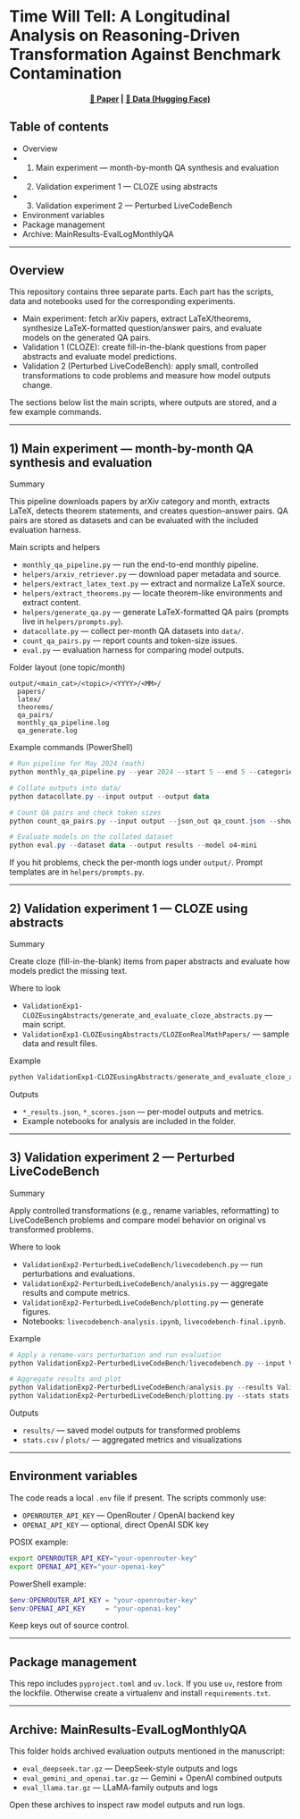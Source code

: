 # Time Will Tell: A Longitudinal Analysis on Reasoning-Driven Transformation Against Benchmark Contamination

<div align="center">

#### [📄 Paper](https://arxiv.org/)  |  [🤗 Data (Hugging Face)](https://huggingface.co/)
</div>

## Table of contents

- Overview
- 1) Main experiment — month-by-month QA synthesis and evaluation
- 2) Validation experiment 1 — CLOZE using abstracts
- 3) Validation experiment 2 — Perturbed LiveCodeBench
- Environment variables
- Package management
- Archive: MainResults-EvalLogMonthlyQA

---

## Overview

This repository contains three separate parts. Each part has the scripts, data and notebooks used for the
corresponding experiments.

- Main experiment: fetch arXiv papers, extract LaTeX/theorems, synthesize LaTeX-formatted question/answer pairs,
  and evaluate models on the generated QA pairs.
- Validation 1 (CLOZE): create fill-in-the-blank questions from paper abstracts and evaluate model predictions.
- Validation 2 (Perturbed LiveCodeBench): apply small, controlled transformations to code problems and measure
  how model outputs change.

The sections below list the main scripts, where outputs are stored, and a few example commands.

---

## 1) Main experiment — month-by-month QA synthesis and evaluation

Summary

This pipeline downloads papers by arXiv category and month, extracts LaTeX, detects theorem statements, and
creates question–answer pairs. QA pairs are stored as datasets and can be evaluated with the included
evaluation harness.

Main scripts and helpers

- `monthly_qa_pipeline.py` — run the end-to-end monthly pipeline.
- `helpers/arxiv_retriever.py` — download paper metadata and source.
- `helpers/extract_latex_text.py` — extract and normalize LaTeX source.
- `helpers/extract_theorems.py` — locate theorem-like environments and extract content.
- `helpers/generate_qa.py` — generate LaTeX-formatted QA pairs (prompts live in `helpers/prompts.py`).
- `datacollate.py` — collect per-month QA datasets into `data/`.
- `count_qa_pairs.py` — report counts and token-size issues.
- `eval.py` — evaluation harness for comparing model outputs.

Folder layout (one topic/month)

```
output/<main_cat>/<topic>/<YYYY>/<MM>/
  papers/
  latex/
  theorems/
  qa_pairs/
  monthly_qa_pipeline.log
  qa_generate.log
```

Example commands (PowerShell)

```powershell
# Run pipeline for May 2024 (math)
python monthly_qa_pipeline.py --year 2024 --start 5 --end 5 --categories math --papers-step 50

# Collate outputs into data/
python datacollate.py --input output --output data

# Count QA pairs and check token sizes
python count_qa_pairs.py --input output --json_out qa_count.json --show_exceed_tokens True

# Evaluate models on the collated dataset
python eval.py --dataset data --output results --model o4-mini
```

If you hit problems, check the per-month logs under `output/`. Prompt templates are in `helpers/prompts.py`.

---

## 2) Validation experiment 1 — CLOZE using abstracts

Summary

Create cloze (fill-in-the-blank) items from paper abstracts and evaluate how models predict the missing text.

Where to look

- `ValidationExp1-CLOZEusingAbstracts/generate_and_evaluate_cloze_abstracts.py` — main script.
- `ValidationExp1-CLOZEusingAbstracts/CLOZEonRealMathPapers/` — sample data and result files.

Example

```powershell
python ValidationExp1-CLOZEusingAbstracts/generate_and_evaluate_cloze_abstracts.py --input ValidationExp1-CLOZEusingAbstracts/CLOZEonRealMathPapers/realmath_abstracts_with_cloze.json --output ValidationExp1-CLOZEusingAbstracts/CLOZEonRealMathPapers/results
```

Outputs

- `*_results.json`, `*_scores.json` — per-model outputs and metrics.
- Example notebooks for analysis are included in the folder.

---

## 3) Validation experiment 2 — Perturbed LiveCodeBench

Summary

Apply controlled transformations (e.g., rename variables, reformatting) to LiveCodeBench problems and compare
model behavior on original vs transformed problems.

Where to look

- `ValidationExp2-PerturbedLiveCodeBench/livecodebench.py` — run perturbations and evaluations.
- `ValidationExp2-PerturbedLiveCodeBench/analysis.py` — aggregate results and compute metrics.
- `ValidationExp2-PerturbedLiveCodeBench/plotting.py` — generate figures.
- Notebooks: `livecodebench-analysis.ipynb`, `livecodebench-final.ipynb`.

Example

```powershell
# Apply a rename-vars perturbation and run evaluation
python ValidationExp2-PerturbedLiveCodeBench/livecodebench.py --input ValidationExp2-PerturbedLiveCodeBench/sample_problems.json --output ValidationExp2-PerturbedLiveCodeBench/results --perturbation-type rename_vars

# Aggregate results and plot
python ValidationExp2-PerturbedLiveCodeBench/analysis.py --results ValidationExp2-PerturbedLiveCodeBench/results --out stats.csv
python ValidationExp2-PerturbedLiveCodeBench/plotting.py --stats stats.csv --out plots/
```

Outputs

- `results/` — saved model outputs for transformed problems
- `stats.csv` / `plots/` — aggregated metrics and visualizations

---

## Environment variables

The code reads a local `.env` file if present. The scripts commonly use:

- `OPENROUTER_API_KEY` — OpenRouter / OpenAI backend key
- `OPENAI_API_KEY` — optional, direct OpenAI SDK key

POSIX example:

```bash
export OPENROUTER_API_KEY="your-openrouter-key"
export OPENAI_API_KEY="your-openai-key"
```

PowerShell example:

```powershell
$env:OPENROUTER_API_KEY = "your-openrouter-key"
$env:OPENAI_API_KEY     = "your-openai-key"
```

Keep keys out of source control.

---

## Package management

This repo includes `pyproject.toml` and `uv.lock`. If you use `uv`, restore from the lockfile. Otherwise create a
virtualenv and install `requirements.txt`.

---

## Archive: MainResults-EvalLogMonthlyQA

This folder holds archived evaluation outputs mentioned in the manuscript:

- `eval_deepseek.tar.gz` — DeepSeek-style outputs and logs
- `eval_gemini_and_openai.tar.gz` — Gemini + OpenAI combined outputs
- `eval_llama.tar.gz` — LLaMA-family outputs and logs

Open these archives to inspect raw model outputs and run logs.


